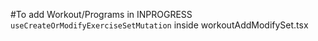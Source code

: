 #To add Workout/Programs in INPROGRESS
``` useCreateOrModifyExerciseSetMutation ```
inside workoutAddModifySet.tsx
